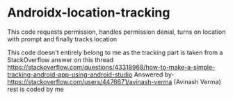# Androidx-location-tracking
This code requests permission, handles permission denial, turns on location with prompt and finally tracks location

This code doesn't entirely belong to me as the tracking part is taken from a StackOverflow answer on this thread
https://stackoverflow.com/questions/43318968/how-to-make-a-simple-tracking-android-app-using-android-studio
Answered by- https://stackoverflow.com/users/4476671/avinash-verma (Avinash Verma)
rest is coded by me
